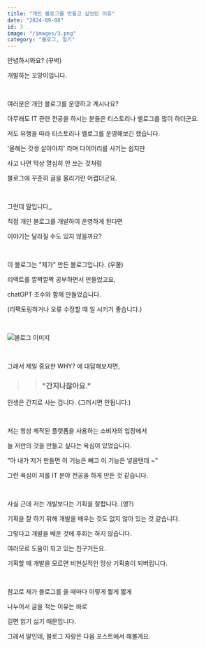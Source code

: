 ```yaml
---
title: "개인 블로그를 만들고 싶었던 이유"
date: "2024-09-08"
id: 3
image: "/images/3.png"
category: "블로그, 일기"
---
```


안녕하시와요? (꾸벅)

개발하는 꼬망이입니다.

<br/>

여러분은 개인 블로그를 운영하고 계시나요?

아무래도 IT 관련 전공을 하시는 분들은 티스토리나 벨로그를 많이 하더군요.

저도 유행을 따라 티스토리나 벨로그를 운영해보긴 했습니다.

'올해는 갓생 살아야지' 라며 다이어리를 사기는 쉽지만

사고 나면 막상 열심히 안 쓰는 것처럼

블로그에 꾸준히 글을 올리기란 어렵더군요.

<br/>

그런데 말입니다,,

직접 개인 블로그를 개발하여 운영하게 된다면 

이야기는 달라질 수도 있지 않을까요?

<br/>

이 블로그는 "제가" 만든 블로그입니다. (우쭐)

리액트를 깔짝깔짝 공부하면서 만들었고요,

chatGPT 조수와 함께 만들었습니다.

(리팩토링하거나 오류 수정할 때 일 시키기 좋습니다.)

<br/>

![블로그 이미지](/images/3.png)

<br/>

그래서 제일 중요한 WHY? 에 대답해보자면,

>> ### "간지나잖아요."

인생은 간지로 사는 겁니다. (그러시면 안됩니다.)

<br/>

저는 항상 제작된 플랫폼을 사용하는 소비자의 입장에서

늘 저만의 것을 만들고 싶다는 욕심이 있었습니다.

"아 내가 저거 만들면 이 기능은 빼고 이 기능은 넣을텐데 ~"

그런 욕심이 저를 IT 분야 전공을 하게 만든 것 같습니다.

<br/>

사실 근데 저는 개발보다는 기획을 잘합니다. (엥?)

기획을 잘 하기 위해 개발을 배우는 것도 없지 않아 있는 것 같습니다.

그렇다고 개발을 배운 것에 후회는 하지 않습니다.

여러모로 도움이 되고 있는 친구거든요.

기획할 때 개발을 모르면 비현실적인 망상 기획충이 되버립니다.

<br/>

참고로 제가 블로그를 쓸 때마다 이렇게 짧게 짧게

나누어서 글을 적는 이유는 바로

길면 읽기 싫기 때문입니다.

그래서 말인데, 블로그 자랑은 다음 포스트에서 해볼게요.